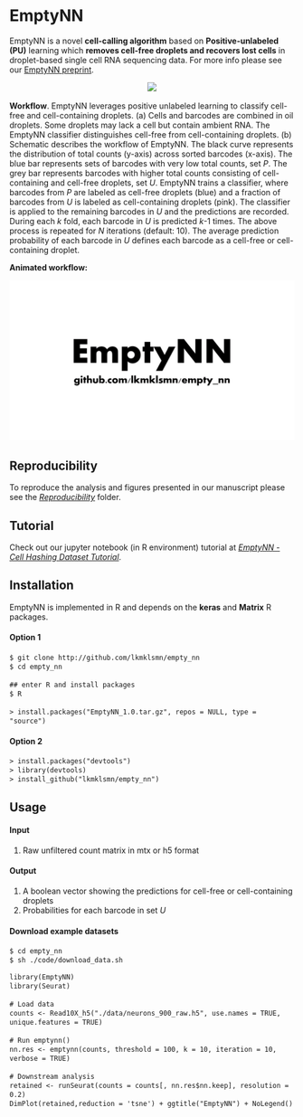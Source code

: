 # EmptyNN
EmptyNN is a novel **cell-calling algorithm** based on **Positive-unlabeled (PU)** learning which **removes cell-free droplets and recovers lost cells** in droplet-based single cell RNA sequencing data. For more info please see our [EmptyNN preprint](https://www.biorxiv.org/content/10.1101/2021.01.15.426387v1).

<p align="center">
<img src="Figure 1.png">
</p>

**Workflow**. EmptyNN leverages positive unlabeled learning to classify cell-free and cell-containing droplets. (a) Cells and barcodes are combined in oil droplets. Some droplets may lack a cell but contain ambient RNA. The EmptyNN classifier distinguishes cell-free from cell-containing droplets. (b) Schematic describes the workflow of EmptyNN. The black curve represents the distribution of total counts (y-axis) across sorted barcodes (x-axis). The blue bar represents sets of barcodes with very low total counts, set *P*. The grey bar represents barcodes with higher total counts consisting of cell-containing and cell-free droplets, set *U*. EmptyNN trains a classifier, where barcodes from *P* are labeled as cell-free droplets (blue) and a fraction of barcodes from *U* is labeled as cell-containing droplets (pink). The classifier is applied to the remaining barcodes in *U* and the predictions are recorded. During each *k* fold, each barcode in *U* is predicted *k*-1 times. The above process is repeated for *N* iterations (default: 10). The average prediction probability of each barcode in *U* defines each barcode as a cell-free or cell-containing droplet. 

**Animated workflow:**
<p align="center">
<img src="Summary_of_algorithm.gif">
</p>

## Reproducibility
To reproduce the analysis and figures presented in our manuscript please see the [*Reproducibility*](https://github.com/lkmklsmn/empty_nn/tree/master/Reproducibility) folder.

## Tutorial
Check out our jupyter notebook (in R environment) tutorial at [*EmptyNN - Cell Hashing Dataset Tutorial*](https://github.com/lkmklsmn/empty_nn/blob/master/tutorial/EmptyNN%20-%20Cell%20Hashing%20Dataset%20Tutorial.ipynb).

## Installation
EmptyNN is implemented in R and depends on the **keras** and **Matrix** R packages.

#### Option 1
```
$ git clone http://github.com/lkmklsmn/empty_nn
$ cd empty_nn

## enter R and install packages
$ R

> install.packages("EmptyNN_1.0.tar.gz", repos = NULL, type = "source")
```
#### Option 2
```
> install.packages("devtools")
> library(devtools)
> install_github("lkmklsmn/empty_nn")
```

## Usage

#### Input
1. Raw unfiltered count matrix in mtx or h5 format

#### Output
1. A boolean vector showing the predictions for cell-free or cell-containing droplets
2. Probabilities for each barcode in set *U*

#### Download example datasets
```
$ cd empty_nn
$ sh ./code/download_data.sh
```

```
library(EmptyNN)
library(Seurat)

# Load data
counts <- Read10X_h5("./data/neurons_900_raw.h5", use.names = TRUE, unique.features = TRUE)

# Run emptynn()
nn.res <- emptynn(counts, threshold = 100, k = 10, iteration = 10, verbose = TRUE)

# Downstream analysis
retained <- runSeurat(counts = counts[, nn.res$nn.keep], resolution = 0.2)
DimPlot(retained,reduction = 'tsne') + ggtitle("EmptyNN") + NoLegend()
```
